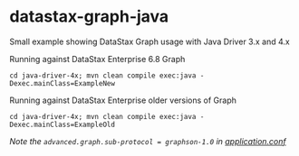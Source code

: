 # datastax-graph-java
Small example showing DataStax Graph usage with Java Driver 3.x and 4.x

Running against DataStax Enterprise 6.8 Graph

```
cd java-driver-4x; mvn clean compile exec:java -Dexec.mainClass=ExampleNew
```

Running against DataStax Enterprise older versions of Graph 

```
cd java-driver-4x; mvn clean compile exec:java -Dexec.mainClass=ExampleOld
```

*Note the `advanced.graph.sub-protocol = graphson-1.0` in [application.conf](java-driver-4x/src/main/resources/application.conf)*
